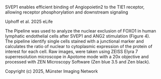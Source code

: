 SVEP1 enables efficient binding of Angiopoietin2 to the TIE1 receptor, allowing receptor phosphorylation and downstream signaling <br>

Uphoff et al. 2025 eLife

The Pipeline was used to analyze the nuclear exclusion of FOXO1 in human lymphatic endothelial cells after SVEP1 and ANG2 stimulation (Figure 4).
The pipeline identify single cells stained with a junctional marker and calculates the ratio of nuclear to cytoplasmic expression of the protein of interest for each cell.
Raw images, were taken using ZEISS Elyra 7 superresolution microscope in Apotome mode with a 20x objective and processed with ZEN Microscopy Software (Zen blue 3.5 and Zen black).
 
Copyright (c) 2025, Münster Imaging Network
